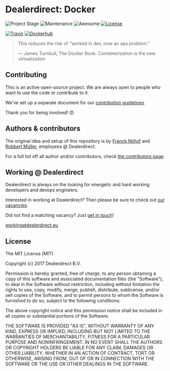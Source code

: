 # Dealerdirect: Docker

![Project Stage][project-stage-shield]
![Maintenance][maintenance-shield]
![Awesome][awesome-shield]
[![License][license-shield]](LICENSE.md)

[![Travis][travis-shield]][travis]
[![Dockerhub][dockerhub-shield]][dockerhub]

> This reduces the risk of "worked in dev, now an ops problem.”
>
> ― James Turnbull, The Docker Book: Containerization is the new virtualization

## Contributing

This is an active open-source project. We are always open to people who want to
use the code or contribute to it.

We've set up a separate document for our [contribution guidelines](CONTRIBUTING.md).

Thank you for being involved! :heart_eyes:

## Authors & contributors

The original idea and setup of this repository is by [Franck Nijhof][frenck] and
[Robbert Müller][mjrider], employees @ Dealerdirect.

For a full list off all author and/or contributors, check [the contributors page][contributors].

## Working @ Dealerdirect

Dealerdirect is always on the looking for energetic and hard working developers
and devops engineers.

Interested in working at Dealerdirect?
Then please be sure to check out [our vacancies][vacancies].

Did not find a matching vacancy? Just [get in touch][get-in-touch]!

[workingatdealerdirect.eu][workingatdealerdirecteu]

## License

The MIT License (MIT)

Copyright (c) 2017 Dealerdirect B.V.

Permission is hereby granted, free of charge, to any person obtaining a copy
of this software and associated documentation files (the "Software"), to deal
in the Software without restriction, including without limitation the rights
to use, copy, modify, merge, publish, distribute, sublicense, and/or sell
copies of the Software, and to permit persons to whom the Software is
furnished to do so, subject to the following conditions:

The above copyright notice and this permission notice shall be included in
all copies or substantial portions of the Software.

THE SOFTWARE IS PROVIDED "AS IS", WITHOUT WARRANTY OF ANY KIND, EXPRESS OR
IMPLIED, INCLUDING BUT NOT LIMITED TO THE WARRANTIES OF MERCHANTABILITY,
FITNESS FOR A PARTICULAR PURPOSE AND NONINFRINGEMENT.  IN NO EVENT SHALL THE
AUTHORS OR COPYRIGHT HOLDERS BE LIABLE FOR ANY CLAIM, DAMAGES OR OTHER
LIABILITY, WHETHER IN AN ACTION OF CONTRACT, TORT OR OTHERWISE, ARISING FROM,
OUT OF OR IN CONNECTION WITH THE SOFTWARE OR THE USE OR OTHER DEALINGS IN
THE SOFTWARE.

[awesome-shield]: https://img.shields.io/badge/awesome%3F-yes-brightgreen.svg
[contributors]: https://github.com/dealerdirect/docker/graphs/contributors
[dockerhub-shield]: https://img.shields.io/badge/Dockerhub-dealerdirect-blue.svg
[dockerhub]: https://hub.docker.com/u/dealerdirect/
[frenck]: https://github.com/frenck
[get-in-touch]: http://workingatdealerdirect.eu/open-sollicitatie/
[license-shield]: https://img.shields.io/github/license/dealerdirect/docker.svg
[maintenance-shield]: https://img.shields.io/maintenance/yes/2019.svg
[mjrider]: https://github.com/mjrider
[project-stage-shield]: https://img.shields.io/badge/Project%20Stage-Experimental-yellow.svg
[travis-shield]: https://img.shields.io/travis/Dealerdirect/docker.svg
[travis]: https://travis-ci.org/Dealerdirect/docker
[vacancies]: http://workingatdealerdirect.eu/?post_type=vacancy&s=&department=99
[workingatdealerdirecteu]: http://www.workingatdealerdirect.eu
